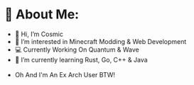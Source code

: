 # 💫 About Me:
- 👋 Hi, I’m Cosmic<br>
- 👀 I’m interested in Minecraft Modding & Web Development<br>
- 💻 Currently Working On Quantum & Wave<br>
- 🌱 I’m currently learning Rust, Go, C++ & Java<br><br>
- Oh And I'm An Ex Arch User BTW!<br>
